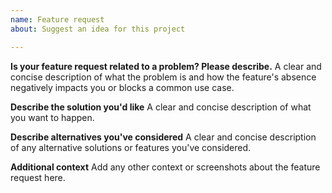 ```yaml
---
name: Feature request
about: Suggest an idea for this project

---
```


**Is your feature request related to a problem? Please describe.**
A clear and concise description of what the problem is and how the feature's absence negatively impacts you or blocks a common use case.

**Describe the solution you'd like**
A clear and concise description of what you want to happen.

**Describe alternatives you've considered**
A clear and concise description of any alternative solutions or features you've considered.

**Additional context**
Add any other context or screenshots about the feature request here.
